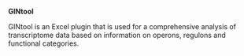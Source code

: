 ﻿**GINtool**

GINtool is an Excel plugin that is used for a comprehensive analysis of
transcriptome data based on information on operons, regulons and
functional categories.


